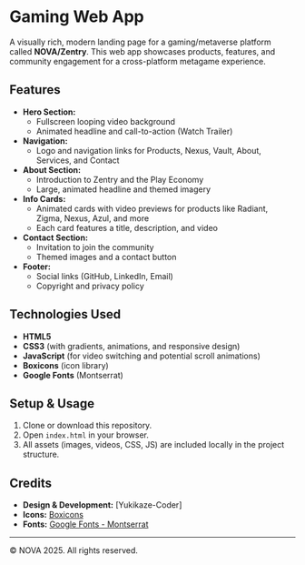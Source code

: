 # Gaming Web App

A visually rich, modern landing page for a gaming/metaverse platform called **NOVA/Zentry**. This web app showcases products, features, and community engagement for a cross-platform metagame experience.

## Features

- **Hero Section:**
  - Fullscreen looping video background
  - Animated headline and call-to-action (Watch Trailer)
- **Navigation:**
  - Logo and navigation links for Products, Nexus, Vault, About, Services, and Contact
- **About Section:**
  - Introduction to Zentry and the Play Economy
  - Large, animated headline and themed imagery
- **Info Cards:**
  - Animated cards with video previews for products like Radiant, Zigma, Nexus, Azul, and more
  - Each card features a title, description, and video
- **Contact Section:**
  - Invitation to join the community
  - Themed images and a contact button
- **Footer:**
  - Social links (GitHub, LinkedIn, Email)
  - Copyright and privacy policy

## Technologies Used

- **HTML5**
- **CSS3** (with gradients, animations, and responsive design)
- **JavaScript** (for video switching and potential scroll animations)
- **Boxicons** (icon library)
- **Google Fonts** (Montserrat)

## Setup & Usage

1. Clone or download this repository.
2. Open `index.html` in your browser.
3. All assets (images, videos, CSS, JS) are included locally in the project structure.

## Credits

- **Design & Development:** [Yukikaze-Coder]
- **Icons:** [Boxicons](https://boxicons.com/)
- **Fonts:** [Google Fonts - Montserrat](https://fonts.google.com/specimen/Montserrat)

---

© NOVA 2025. All rights reserved.